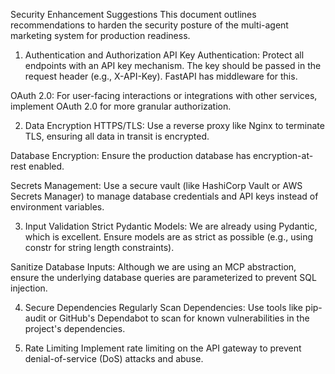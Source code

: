 Security Enhancement Suggestions
This document outlines recommendations to harden the security posture of the multi-agent marketing system for production readiness.

1. Authentication and Authorization
API Key Authentication: Protect all endpoints with an API key mechanism. The key should be passed in the request header (e.g., X-API-Key). FastAPI has middleware for this.

OAuth 2.0: For user-facing interactions or integrations with other services, implement OAuth 2.0 for more granular authorization.

2. Data Encryption
HTTPS/TLS: Use a reverse proxy like Nginx to terminate TLS, ensuring all data in transit is encrypted.

Database Encryption: Ensure the production database has encryption-at-rest enabled.

Secrets Management: Use a secure vault (like HashiCorp Vault or AWS Secrets Manager) to manage database credentials and API keys instead of environment variables.

3. Input Validation
Strict Pydantic Models: We are already using Pydantic, which is excellent. Ensure models are as strict as possible (e.g., using constr for string length constraints).

Sanitize Database Inputs: Although we are using an MCP abstraction, ensure the underlying database queries are parameterized to prevent SQL injection.

4. Secure Dependencies
Regularly Scan Dependencies: Use tools like pip-audit or GitHub's Dependabot to scan for known vulnerabilities in the project's dependencies.

5. Rate Limiting
Implement rate limiting on the API gateway to prevent denial-of-service (DoS) attacks and abuse.